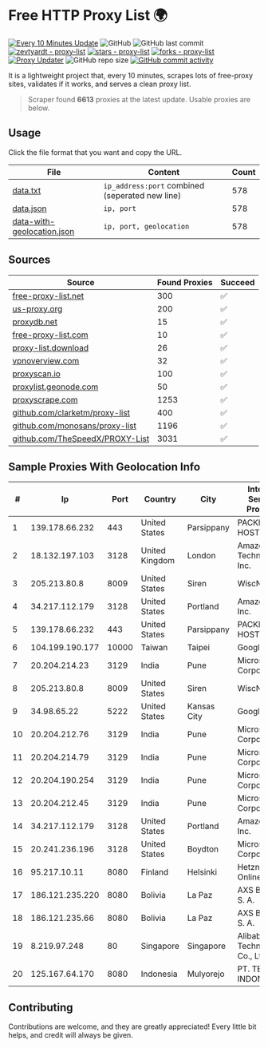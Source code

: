 
# Free HTTP Proxy List 🌍

[![Every 10 Minutes Update](https://github.com/mertguvencli/http-proxy-list/actions/workflows/main.yml/badge.svg?branch=main)](https://github.com/mertguvencli/http-proxy-list/actions/workflows/main.yml)
![GitHub](https://img.shields.io/github/license/mertguvencli/http-proxy-list)
![GitHub last commit](https://img.shields.io/github/last-commit/mertguvencli/http-proxy-list)
[![zevtyardt - proxy-list](https://img.shields.io/static/v1?label=zevtyardt&message=proxy-list&color=blue&logo=github)](https://github.com/zevtyardt/proxy-list "Go to GitHub repo")
[![stars - proxy-list](https://img.shields.io/github/stars/zevtyardt/proxy-list?style=social)](https://github.com/zevtyardt/proxy-list)
[![forks - proxy-list](https://img.shields.io/github/forks/zevtyardt/proxy-list?style=social)](https://github.com/zevtyardt/proxy-list)
[![Proxy Updater](https://github.com/zevtyardt/proxy-list/workflows/Proxy%20Updater/badge.svg)](https://github.com/zevtyardt/proxy-list/actions?query=workflow:"Proxy+Updater")
![GitHub repo size](https://img.shields.io/github/repo-size/zevtyardt/proxy-list)
[![GitHub commit activity](https://img.shields.io/github/commit-activity/m/zevtyardt/proxy-list?logo=commits)](https://github.com/zevtyardt/proxy-list/commits/main)

It is a lightweight project that, every 10 minutes, scrapes lots of free-proxy sites, validates if it works, and serves a clean proxy list.

> Scraper found **6613** proxies at the latest update. Usable proxies are below.

## Usage

Click the file format that you want and copy the URL.

|File|Content|Count|
|----|-------|-----|
|[data.txt](https://raw.githubusercontent.com/mertguvencli/http-proxy-list/main/proxy-list/data.txt)|`ip_address:port` combined (seperated new line)|578|
|[data.json](https://raw.githubusercontent.com/mertguvencli/http-proxy-list/main/proxy-list/data.json)|`ip, port`|578|
|[data-with-geolocation.json](https://raw.githubusercontent.com/mertguvencli/http-proxy-list/main/proxy-list/data-with-geolocation.json)|`ip, port, geolocation`|578|

## Sources

|Source|Found Proxies|Succeed|
|------|-------------|-------|
|[free-proxy-list.net](https://free-proxy-list.net)|300|✅|
|[us-proxy.org](https://www.us-proxy.org)|200|✅|
|[proxydb.net](http://proxydb.net)|15|✅|
|[free-proxy-list.com](https://free-proxy-list.com/?page=&port=&type%5B%5D=http&type%5B%5D=https&up_time=0&search=Search)|10|✅|
|[proxy-list.download](https://www.proxy-list.download/HTTP)|26|✅|
|[vpnoverview.com](https://vpnoverview.com/privacy/anonymous-browsing/free-proxy-servers)|32|✅|
|[proxyscan.io](https://www.proxyscan.io)|100|✅|
|[proxylist.geonode.com](https://proxylist.geonode.com/api/proxy-list?limit=300&page=1&sort_by=lastChecked&sort_type=desc&protocols=http,https)|50|✅|
|[proxyscrape.com](https://api.proxyscrape.com/v2/?request=displayproxies&protocol=http&timeout=10000&country=all&ssl=all&anonymity=all)|1253|✅|
|[github.com/clarketm/proxy-list](https://raw.githubusercontent.com/clarketm/proxy-list/master/proxy-list-raw.txt)|400|✅|
|[github.com/monosans/proxy-list](https://raw.githubusercontent.com/monosans/proxy-list/main/proxies/http.txt)|1196|✅|
|[github.com/TheSpeedX/PROXY-List](https://raw.githubusercontent.com/TheSpeedX/PROXY-List/master/http.txt)|3031|✅|


## Sample Proxies With Geolocation Info

|#|Ip|Port|Country|City|Internet Service Provider|
|-|--|----|-------|----|-------------------------|
|1|139.178.66.232|443|United States|Parsippany|PACKET-HOST|
|2|18.132.197.103|3128|United Kingdom|London|Amazon Technologies Inc.|
|3|205.213.80.8|8009|United States|Siren|WiscNet|
|4|34.217.112.179|3128|United States|Portland|Amazon.com, Inc.|
|5|139.178.66.232|443|United States|Parsippany|PACKET-HOST|
|6|104.199.190.177|10000|Taiwan|Taipei|Google LLC|
|7|20.204.214.23|3129|India|Pune|Microsoft Corporation|
|8|205.213.80.8|8009|United States|Siren|WiscNet|
|9|34.98.65.22|5222|United States|Kansas City|Google LLC|
|10|20.204.212.76|3129|India|Pune|Microsoft Corporation|
|11|20.204.214.79|3129|India|Pune|Microsoft Corporation|
|12|20.204.190.254|3129|India|Pune|Microsoft Corporation|
|13|20.204.212.45|3129|India|Pune|Microsoft Corporation|
|14|34.217.112.179|3128|United States|Portland|Amazon.com, Inc.|
|15|20.241.236.196|3128|United States|Boydton|Microsoft Corporation|
|16|95.217.10.11|8080|Finland|Helsinki|Hetzner Online GmbH|
|17|186.121.235.220|8080|Bolivia|La Paz|AXS Bolivia S. A.|
|18|186.121.235.66|8080|Bolivia|La Paz|AXS Bolivia S. A.|
|19|8.219.97.248|80|Singapore|Singapore|Alibaba (US) Technology Co., Ltd.|
|20|125.167.64.170|8080|Indonesia|Mulyorejo|PT. TELKOM INDONESIA|



## Contributing

Contributions are welcome, and they are greatly appreciated! Every
little bit helps, and credit will always be given.

